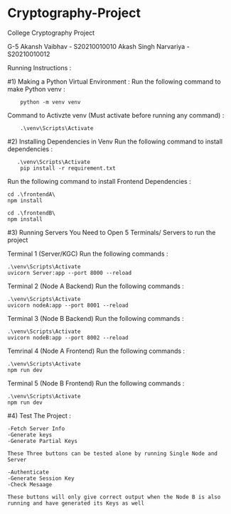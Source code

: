 # Cryptography-Project
College Cryptography Project

G-5
Akansh Vaibhav - S20210010010
Akash Singh Narvariya - S20210010012


Running Instructions :


#1) Making a Python Virtual Environment :
Run the following command to make Python venv :

        python -m venv venv

Command to Activzte venv (Must activate before running any command) :


        .\venv\Scripts\Activate


#2) Installing Dependencies in Venv
Run the following command to install dependencies :


       .\venv\Scripts\Activate
        pip install -r requirement.txt

Run the following command to install Frontend Dependencies :
    
    cd .\frontendA\
    npm install

    cd .\frontendB\
    npm install


#3) Running Servers 
You Need to Open 5 Terminals/ Servers to run the project

Terminal 1 (Server/KGC)
    Run the following commands :
    
    .\venv\Scripts\Activate
    uvicorn Server:app --port 8000 --reload

Terminal 2 (Node A Backend)
    Run the following commands :
    
    .\venv\Scripts\Activate
    uvicorn nodeA:app --port 8001 --reload

Terminal 3 (Node B Backend)
    Run the following commands :
    
    .\venv\Scripts\Activate
    uvicorn nodeB:app --port 8002 --reload

Temrinal 4 (Node A Frontend)
    Run the following commands :
    
    .\venv\Scripts\Activate
    npm run dev

Terminal 5 (Node B Frontend)
    Run the following commands :
    
    .\venv\Scripts\Activate
    npm run dev


#4) Test The Project :

    -Fetch Server Info
    -Generate keys
    -Generate Partial Keys

    These Three buttons can be tested alone by running Single Node and Server

    -Authenticate
    -Generate Session Key
    -Check Mesaage

    These buttons will only give correct output when the Node B is also running and have generated its Keys as well
